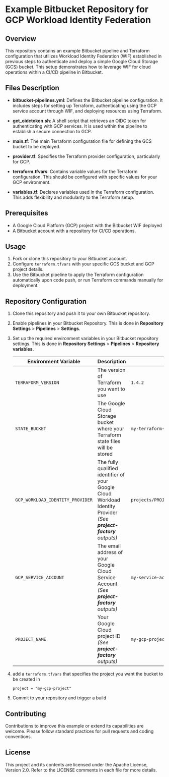 # Example Bitbucket Repository for GCP Workload Identity Federation

## Overview

This repository contains an example Bitbucket pipeline and Terraform configuration that utilizes Workload Identity Federation (WIF) established in previous steps to authenticate and deploy a simple Google Cloud Storage (GCS) bucket. This setup demonstrates how to leverage WIF for cloud operations within a CI/CD pipeline in Bitbucket.

## Files Description

- **bitbucket-pipelines.yml**: Defines the Bitbucket pipeline configuration. It includes steps for setting up Terraform, authenticating using the GCP service account through WIF, and deploying resources using Terraform.

- **get_oidctoken.sh**: A shell script that retrieves an OIDC token for authenticating with GCP services. It is used within the pipeline to establish a secure connection to GCP.

- **main.tf**: The main Terraform configuration file for defining the GCS bucket to be deployed.

- **provider.tf**: Specifies the Terraform provider configuration, particularly for GCP.

- **terraform.tfvars**: Contains variable values for the Terraform configuration. This should be configured with specific values for your GCP environment.

- **variables.tf**: Declares variables used in the Terraform configuration. This adds flexibility and modularity to the Terraform setup.

## Prerequisites

- A Google Cloud Platform (GCP) project with the Bitbucket WIF deployed
- A Bitbucket account with a repository for CI/CD operations.

## Usage

1. Fork or clone this repository to your Bitbucket account.
2. Configure `terraform.tfvars` with your specific GCS bucket and GCP project details.
3. Use the Bitbucket pipeline to apply the Terraform configuration automatically upon code push, or run Terraform commands manually for deployment.

## Repository Configuration

1. Clone this repository and push it to your own Bitbucket repository.
1. Enable pipelines in your Bitbucket Repository. This is done in **Repository Settings** > **Pipelines** > **Settings**.
2. Set up the required environment variables in your Bitbucket repository settings. This is done in **Repository Settings** > **Pipelines** > **Repository variables**.

   | Environment Variable            | Description                                                                       | Example Value                                               |
   |---------------------------------|-----------------------------------------------------------------------------------|-------------------------------------------------------------|
   | `TERRAFORM_VERSION`             | The version of Terraform you want to use                                          | `1.4.2`                                                   |
   | `STATE_BUCKET`                   | The Google Cloud Storage bucket where your Terraform state files will be stored | `my-terraform-state-bucket`                              |
   | `GCP_WORKLOAD_IDENTITY_PROVIDER`| The fully qualified identifier of your Google Cloud Workload Identity Provider *(See **project-factory** outputs)* | `projects/PROJECT_NUMBER/locations/global/workloadIdentityPools/POOL_ID/providers/PROVIDER_ID` |
   | `GCP_SERVICE_ACCOUNT`           | The email address of your Google Cloud Service Account *(See **project-factory** outputs)* | `my-service-account@my-project.iam.gserviceaccount.com` |
   | `PROJECT_NAME`                  | Your Google Cloud project ID *(See **project-factory** outputs)* | `my-gcp-project`                                             |
1. add a `terraform.tfvars` that specifies the project you want the bucket to be created in
    ```hcl
    project = "my-gcp-project"
    ```
1. Commit to your repository and trigger a build

## Contributing

Contributions to improve this example or extend its capabilities are welcome. Please follow standard practices for pull requests and coding conventions.

## License

This project and its contents are licensed under the Apache License, Version 2.0. Refer to the LICENSE comments in each file for more details.
